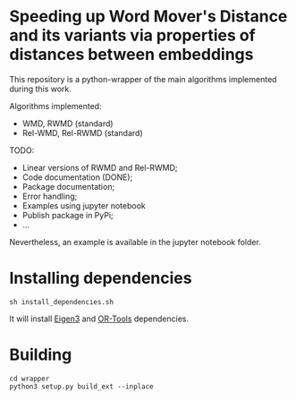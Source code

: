 # Speeding up Word Mover's Distance and its variants via properties of distances between embeddings

This repository is a python-wrapper of the main algorithms implemented during this work.

Algorithms implemented:

- WMD, RWMD (standard)
- Rel-WMD, Rel-RWMD (standard)

TODO:
- Linear versions of RWMD and Rel-RWMD;
- Code documentation (DONE);
- Package documentation;
- Error handling;
- Examples using jupyter notebook
- Publish package in PyPi;
- ...

Nevertheless, an example is available in the jupyter notebook folder.

# Installing dependencies
```shell
sh install_dependencies.sh
```
It will install [Eigen3](http://eigen.tuxfamily.org/index.php) and [OR-Tools](https://developers.google.com/optimization/) dependencies.

# Building
```shell
cd wrapper
python3 setup.py build_ext --inplace
```
